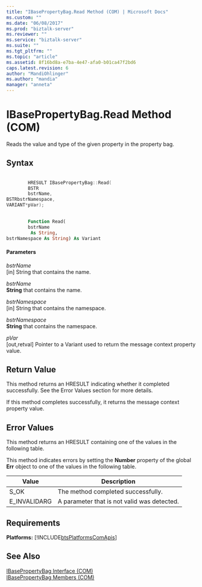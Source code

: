 ```yaml
---
title: "IBasePropertyBag.Read Method (COM) | Microsoft Docs"
ms.custom: ""
ms.date: "06/08/2017"
ms.prod: "biztalk-server"
ms.reviewer: ""
ms.service: "biztalk-server"
ms.suite: ""
ms.tgt_pltfrm: ""
ms.topic: "article"
ms.assetid: 8f16bd8a-e7ba-4e47-afa0-b01ca47f2bd6
caps.latest.revision: 6
author: "MandiOhlinger"
ms.author: "mandia"
manager: "anneta"
---
```

# IBasePropertyBag.Read Method (COM)
Reads the value and type of the given property in the property bag.  
  
## Syntax  
  
```cpp  
  
        HRESULT IBasePropertyBag::Read(  
        BSTR  
        bstrName,  
BSTRbstrNamespace,  
VARIANT*pVar);  
```  
  
```vb  
  
        Function Read(  
        bstrName  
         As String,  
bstrNamespace As String) As Variant  
```  
  
#### Parameters  
 *bstrName*  
 [in] String that contains the name.  
  
 *bstrName*  
 **String** that contains the name.  
  
 *bstrNamespace*  
 [in] String that contains the namespace.  
  
 *bstrNamespace*  
 **String** that contains the namespace.  
  
 *pVar*  
 [out,retval] Pointer to a Variant used to return the message context property value.  
  
## Return Value  
 This method returns an HRESULT indicating whether it completed successfully. See the Error Values section for more details.  
  
 If this method completes successfully, it returns the message context property value.  
  
## Error Values  
 This method returns an HRESULT containing one of the values in the following table.  
  
 This method indicates errors by setting the **Number** property of the global **Err** object to one of the values in the following table.  
  
|Value|Description|  
|-----------|-----------------|  
|S_OK|The method completed successfully.|  
|E_INVALIDARG|A parameter that is not valid was detected.|  
  
## Requirements  
 **Platforms:**  [!INCLUDE[btsPlatformsComApis](../includes/btsplatformscomapis-md.md)]  
  
## See Also  
 [IBasePropertyBag Interface (COM)](../core/ibasepropertybag-interface-com.md)   
 [IBasePropertyBag Members (COM)](../core/ibasepropertybag-members-com.md)